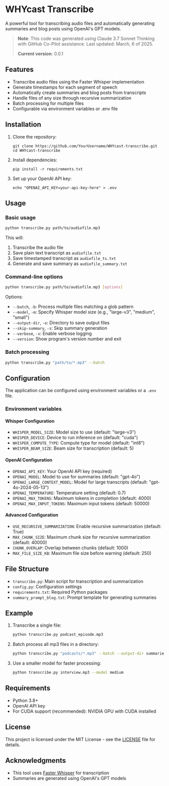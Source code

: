 # WHYcast Transcribe

A powerful tool for transcribing audio files and automatically generating summaries and blog posts using OpenAI's GPT models.

> **Note**: This code was generated using Claude 3.7 Sonnet Thinking with GitHub Co-Pilot assistance. Last updated: March, 6 of 2025.
>
> **Current version**: 0.0.1

## Features

- Transcribe audio files using the Faster Whisper implementation
- Generate timestamps for each segment of speech
- Automatically create summaries and blog posts from transcripts
- Handle files of any size through recursive summarization
- Batch processing for multiple files
- Configurable via environment variables or .env file

## Installation

1. Clone the repository:
   ```
   git clone https://github.com/YourUsername/WHYcast-transcribe.git
   cd WHYcast-transcribe
   ```

2. Install dependencies:
   ```
   pip install -r requirements.txt
   ```

3. Set up your OpenAI API key:
   ```
   echo "OPENAI_API_KEY=your-api-key-here" > .env
   ```

## Usage

### Basic usage

```bash
python transcribe.py path/to/audiofile.mp3
```

This will:
1. Transcribe the audio file
2. Save plain text transcript as `audiofile.txt`
3. Save timestamped transcript as `audiofile_ts.txt`
4. Generate and save summary as `audiofile_summary.txt`

### Command-line options

```bash
python transcribe.py path/to/audiofile.mp3 [options]
```

Options:
- `--batch`, `-b`: Process multiple files matching a glob pattern
- `--model`, `-m`: Specify Whisper model size (e.g., "large-v3", "medium", "small")
- `--output-dir`, `-o`: Directory to save output files
- `--skip-summary`, `-s`: Skip summary generation
- `--verbose`, `-v`: Enable verbose logging
- `--version`: Show program's version number and exit

### Batch processing

```bash
python transcribe.py "path/to/*.mp3" --batch
```

## Configuration

The application can be configured using environment variables or a `.env` file.

### Environment variables

#### Whisper Configuration
- `WHISPER_MODEL_SIZE`: Model size to use (default: "large-v3")
- `WHISPER_DEVICE`: Device to run inference on (default: "cuda")
- `WHISPER_COMPUTE_TYPE`: Compute type for model (default: "int8")
- `WHISPER_BEAM_SIZE`: Beam size for transcription (default: 5)

#### OpenAI Configuration
- `OPENAI_API_KEY`: Your OpenAI API key (required)
- `OPENAI_MODEL`: Model to use for summaries (default: "gpt-4o")
- `OPENAI_LARGE_CONTEXT_MODEL`: Model for large transcripts (default: "gpt-4o-2024-05-13")
- `OPENAI_TEMPERATURE`: Temperature setting (default: 0.7)
- `OPENAI_MAX_TOKENS`: Maximum tokens in completion (default: 4000)
- `OPENAI_MAX_INPUT_TOKENS`: Maximum input tokens (default: 50000)

#### Advanced Configuration
- `USE_RECURSIVE_SUMMARIZATION`: Enable recursive summarization (default: True)
- `MAX_CHUNK_SIZE`: Maximum chunk size for recursive summarization (default: 40000)
- `CHUNK_OVERLAP`: Overlap between chunks (default: 1000)
- `MAX_FILE_SIZE_KB`: Maximum file size before warning (default: 250)

## File Structure

- `transcribe.py`: Main script for transcription and summarization
- `config.py`: Configuration settings
- `requirements.txt`: Required Python packages
- `summary_prompt_blog.txt`: Prompt template for generating summaries

## Example

1. Transcribe a single file:
   ```bash
   python transcribe.py podcast_episode.mp3
   ```

2. Batch process all mp3 files in a directory:
   ```bash
   python transcribe.py "podcasts/*.mp3" --batch --output-dir summaries
   ```

3. Use a smaller model for faster processing:
   ```bash
   python transcribe.py interview.mp3 --model medium
   ```

## Requirements

- Python 3.8+
- OpenAI API key
- For CUDA support (recommended): NVIDIA GPU with CUDA installed

## License

This project is licensed under the MIT License - see the [LICENSE](LICENSE) file for details.

## Acknowledgments

- This tool uses [Faster Whisper](https://github.com/guillaumekln/faster-whisper) for transcription
- Summaries are generated using OpenAI's GPT models
